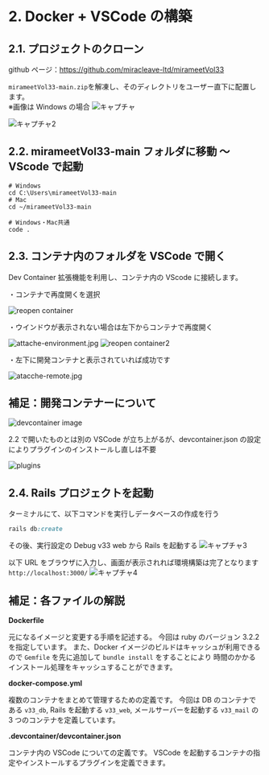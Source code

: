 # 2. Docker + VSCode の構築

<!-- toc -->

## 2.1. プロジェクトのクローン

github ページ：https://github.com/miracleave-ltd/mirameetVol33

`mirameetVol33-main.zip`を解凍し、そのディレクトリをユーザー直下に配置します。<br>※画像は Windows の場合
![キャプチャ](./img/chapter_2_1.png)

![キャプチャ2](./img/chapter_2_2.png)

## 2.2. mirameetVol33-main フォルダに移動 ～ VScode で起動

```
# Windows
cd C:\Users\mirameetVol33-main
# Mac
cd ~/mirameetVol33-main

# Windows・Mac共通
code .
```

## 2.3. コンテナ内のフォルダを VSCode で開く

Dev Container 拡張機能を利用し、コンテナ内の VScode に接続します。

・コンテナで再度開くを選択

![reopen container](./img/reopen-container.jpg)

・ウインドウが表示されない場合は左下からコンテナで再度開く

![attache-environment.jpg](./img/attache-environment.jpg)
![reopen container2](./img/reopen-container2.jpg)

・左下に開発コンテナと表示されていれば成功です

![atacche-remote.jpg](./img/atacche-remote.jpg)

## 補足：開発コンテナーについて

![devcontainer image](./img/devcontainer-image.jpg)

2.2 で開いたものとは別の VSCode が立ち上がるが、devcontainer.json の設定によりプラグインのインストールし直しは不要

![plugins](./img/plugins.jpg)

## 2.4. Rails プロジェクトを起動

ターミナルにて、以下コマンドを実行しデータベースの作成を行う

```ruby
rails db:create
```

その後、実行設定の Debug v33 web から Rails を起動する
![キャプチャ3](./img/chapter_2_3.png)

以下 URL をブラウザに入力し、画面が表示されれば環境構築は完了となります
`http://localhost:3000/`
![キャプチャ4](./img/chapter_2_4.png)

## 補足：各ファイルの解説

**Dockerfile**

元になるイメージと変更する手順を記述する。
今回は ruby のバージョン 3.2.2 を指定しています。
また、Docker イメージのビルドはキャッシュが利用できるので `Gemfile` を先に追加して `bundle install` をすることにより
時間のかかるインストール処理をキャッシュすることができます。

**docker-compose.yml**

複数のコンテナをまとめて管理するための定義です。
今回は DB のコンテナである `v33_db`, Rails を起動する `v33_web`, メールサーバーを起動する `v33_mail` の 3 つのコンテナを定義しています。

**.devcontainer/devcontainer.json**

コンテナ内の VSCode についての定義です。
VSCode を起動するコンテナの指定やインストールするプラグインを定義できます。
